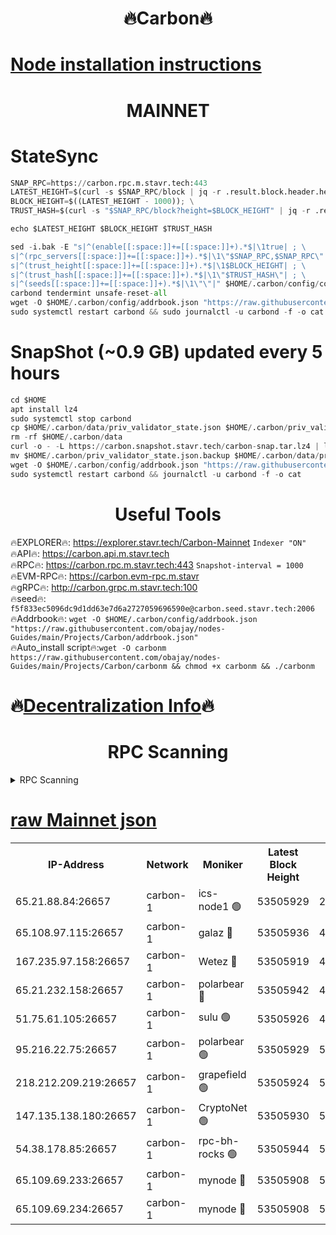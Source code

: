 <h1 align="center"> 🔥Carbon🔥</h1>

[Node installation instructions](https://github.com/obajay/nodes-Guides/tree/main/Projects/Carbon)
=
<h1 align="center"> MAINNET</h1>

# StateSync
```python
SNAP_RPC=https://carbon.rpc.m.stavr.tech:443
LATEST_HEIGHT=$(curl -s $SNAP_RPC/block | jq -r .result.block.header.height); \
BLOCK_HEIGHT=$((LATEST_HEIGHT - 1000)); \
TRUST_HASH=$(curl -s "$SNAP_RPC/block?height=$BLOCK_HEIGHT" | jq -r .result.block_id.hash)

echo $LATEST_HEIGHT $BLOCK_HEIGHT $TRUST_HASH

sed -i.bak -E "s|^(enable[[:space:]]+=[[:space:]]+).*$|\1true| ; \
s|^(rpc_servers[[:space:]]+=[[:space:]]+).*$|\1\"$SNAP_RPC,$SNAP_RPC\"| ; \
s|^(trust_height[[:space:]]+=[[:space:]]+).*$|\1$BLOCK_HEIGHT| ; \
s|^(trust_hash[[:space:]]+=[[:space:]]+).*$|\1\"$TRUST_HASH\"| ; \
s|^(seeds[[:space:]]+=[[:space:]]+).*$|\1\"\"|" $HOME/.carbon/config/config.toml
carbond tendermint unsafe-reset-all
wget -O $HOME/.carbon/config/addrbook.json "https://raw.githubusercontent.com/obajay/nodes-Guides/main/Projects/Carbon/addrbook.json"
sudo systemctl restart carbond && sudo journalctl -u carbond -f -o cat
```
# SnapShot (~0.9 GB) updated every 5 hours
```python
cd $HOME
apt install lz4
sudo systemctl stop carbond
cp $HOME/.carbon/data/priv_validator_state.json $HOME/.carbon/priv_validator_state.json.backup
rm -rf $HOME/.carbon/data
curl -o - -L https://carbon.snapshot.stavr.tech/carbon-snap.tar.lz4 | lz4 -c -d - | tar -x -C $HOME/.carbon --strip-components 2
mv $HOME/.carbon/priv_validator_state.json.backup $HOME/.carbon/data/priv_validator_state.json
wget -O $HOME/.carbon/config/addrbook.json "https://raw.githubusercontent.com/obajay/nodes-Guides/main/Projects/Carbon/addrbook.json"
sudo systemctl restart carbond && journalctl -u carbond -f -o cat
```

 <h1 align="center"> Useful Tools</h1>

🔥EXPLORER🔥:     https://explorer.stavr.tech/Carbon-Mainnet        `Indexer "ON"` \
🔥API🔥:          https://carbon.api.m.stavr.tech \
🔥RPC🔥:          https://carbon.rpc.m.stavr.tech:443              `Snapshot-interval = 1000` \
🔥EVM-RPC🔥:      https://carbon.evm-rpc.m.stavr \
🔥gRPC🔥:         http://carbon.grpc.m.stavr.tech:100 \
🔥seed🔥:      `f5f833ec5096dc9d1dd63e7d6a2727059696590e@carbon.seed.stavr.tech:2006` \
🔥Addrbook🔥:  `wget -O $HOME/.carbon/config/addrbook.json "https://raw.githubusercontent.com/obajay/nodes-Guides/main/Projects/Carbon/addrbook.json"` \
🔥Auto_install script🔥:`wget -O carbonm https://raw.githubusercontent.com/obajay/nodes-Guides/main/Projects/Carbon/carbonm && chmod +x carbonm && ./carbonm`

🔥[Decentralization Info](https://github.com/obajay/StateSync-snapshots/tree/main/Projects/Carbon/Decentralization)🔥
=
<h1 align="center"> RPC Scanning</h1>

<details>
<summary>RPC Scanning</summary>

<h2 align="center"> We scan nodes in real time every 4 hours. And we provide the final result of RPC endpoints.
We cannot influence the operation of these nodes in any way. </h2>


```python
If Voting Power is higher than 0 --> then the Node is a validator of the network and may be subject to attack and be a potential threat to the chain.
```
```python
We marked such validators with a red symbol
```

</details>

[raw Mainnet json](https://rpc-check.carbonm.stavr.tech/carbonm/rpc-carbonm-result.json)
=


<table><tr><th>IP-Address</th><th>Network</th><th>Moniker</th><th>Latest Block Height</th><th>Earliest Block Height</th><th>Catching Up</th><th>Tx Index</th><th>Voting Power</th><th>Scan Time</th></tr><tr><td>65.21.88.84:26657</td><td>carbon-1</td><td>ics-node1 🟢</td><td>53505929</td><td>21164241</td><td>False</td><td>off</td><td>0</td><td>2024-02-10T18:43:45.768125423UTC</td></tr><tr><td>65.108.97.115:26657</td><td>carbon-1</td><td>galaz 🔴</td><td>53505936</td><td>47374001</td><td>False</td><td>on</td><td>11248016904</td><td>2024-02-10T18:43:56.712914686UTC</td></tr><tr><td>167.235.97.158:26657</td><td>carbon-1</td><td>Wetez 🔴</td><td>53505919</td><td>48067570</td><td>False</td><td>on</td><td>1334986432</td><td>2024-02-10T18:43:22.642265137UTC</td></tr><tr><td>65.21.232.158:26657</td><td>carbon-1</td><td>polarbear 🔴</td><td>53505942</td><td>48126001</td><td>False</td><td>on</td><td>10535361211</td><td>2024-02-10T18:44:07.302637055UTC</td></tr><tr><td>51.75.61.105:26657</td><td>carbon-1</td><td>sulu 🟢</td><td>53505926</td><td>48742001</td><td>False</td><td>on</td><td>0</td><td>2024-02-10T18:43:38.843350175UTC</td></tr><tr><td>95.216.22.75:26657</td><td>carbon-1</td><td>polarbear 🟢</td><td>53505929</td><td>52338001</td><td>False</td><td>on</td><td>0</td><td>2024-02-10T18:43:43.282849420UTC</td></tr><tr><td>218.212.209.219:26657</td><td>carbon-1</td><td>grapefield 🟢</td><td>53505924</td><td>52371001</td><td>False</td><td>on</td><td>0</td><td>2024-02-10T18:43:36.435585539UTC</td></tr><tr><td>147.135.138.180:26657</td><td>carbon-1</td><td>CryptoNet 🟢</td><td>53505930</td><td>52934001</td><td>False</td><td>on</td><td>0</td><td>2024-02-10T18:43:46.091392665UTC</td></tr><tr><td>54.38.178.85:26657</td><td>carbon-1</td><td>rpc-bh-rocks 🟢</td><td>53505944</td><td>53130001</td><td>False</td><td>on</td><td>0</td><td>2024-02-10T18:44:11.756614161UTC</td></tr><tr><td>65.109.69.233:26657</td><td>carbon-1</td><td>mynode 🔴</td><td>53505908</td><td>53160001</td><td>False</td><td>off</td><td>8757373368</td><td>2024-02-10T18:43:01.535431945UTC</td></tr><tr><td>65.109.69.234:26657</td><td>carbon-1</td><td>mynode 🔴</td><td>53505908</td><td>53160001</td><td>False</td><td>off</td><td>12833522168</td><td>2024-02-10T18:43:01.891172485UTC</td></tr></table>
